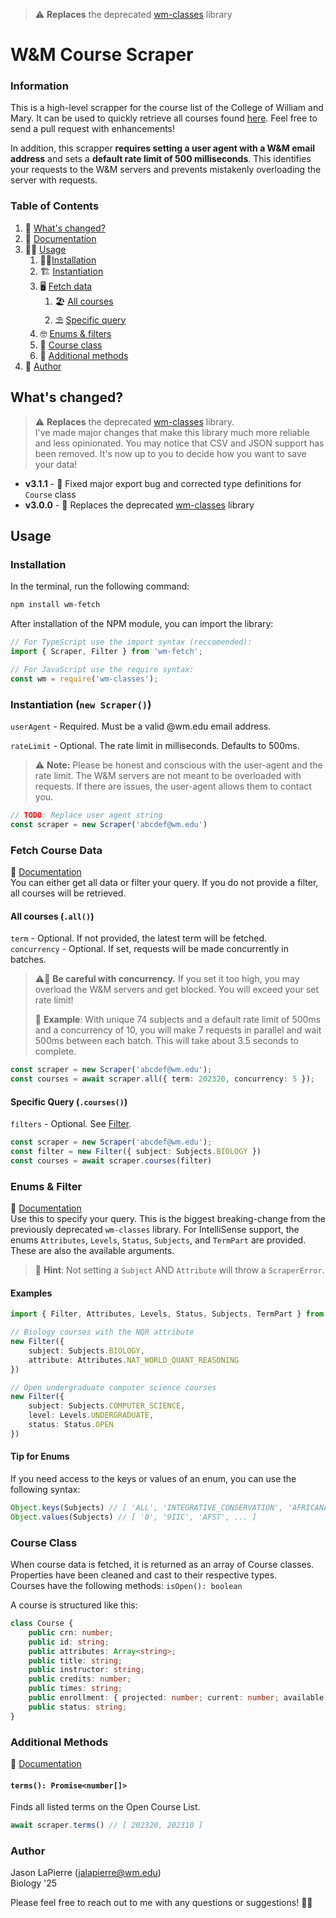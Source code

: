 > ⚠️ **Replaces** the deprecated [wm-classes](https://www.npmjs.com/package/wm-classes) library
# W&M Course Scraper

### Information
This is a high-level scrapper for the course list of the College of William and Mary. It can be used to quickly retrieve all courses
found [here](https://courselist.wm.edu/courselist/courseinfo/search?). Feel free to send a pull request with enhancements!

In addition, this scrapper **requires setting a user agent with a W&M email address** and sets a **default rate limit of 500 milliseconds**.
This identifies your requests to the W&M servers and prevents mistakenly overloading the server with requests.

### Table of Contents
1. 📰 [What's changed?](#whats-changed)
2. 📖 [Documentation](https://jasonycin.github.io/wm-fetch/)
3. 🧑‍🏫 [Usage](#usage)
   1. 👷‍♂️[Installation](#installation)
   2. 🏗️ [Instantiation](#instantiation)
   3. 🖥️ [Fetch data](#fetch-course-data)
      1. 🏖️ [All courses](#all-courses--all-)
      2. ⛱️ [Specific query](#specific-query--courses-)
   4. 🤓 [Enums & filters](#enums--filter)
   5. 📕 [Course class](#course-class)
   6. 🫶 [Additional methods](#additional-methods)
4. 👏 [Author](#author)

## What's changed?
> ⚠️ **Replaces** the deprecated [wm-classes](https://www.npmjs.com/package/wm-classes) library.  
> I've made major changes that make this library much more reliable and less opinionated. You may notice that
> CSV and JSON support has been removed. It's now up to you to decide how you want to save your data!
- **v3.1.1** - 🔨 Fixed major export bug and corrected type definitions for `Course` class
- **v3.0.0** - 🎉 Replaces the deprecated [wm-classes](https://www.npmjs.com/package/wm-classes) library

## Usage
### Installation
In the terminal, run the following command:
```bash
npm install wm-fetch
```
After installation of the NPM module, you can import the library:
```ts
// For TypeScript use the import syntax (reccomended):
import { Scraper, Filter } from 'wm-fetch';

// For JavaScript use the require syntax:
const wm = require('wm-classes');
```

### Instantiation (`new Scraper()`)
`userAgent` - Required. Must be a valid @wm.edu email address.  

`rateLimit` - Optional. The rate limit in milliseconds. Defaults to 500ms.
> ⚠️ **Note:** Please be honest and conscious with the user-agent and the rate limit. The W&M servers are not meant to be overloaded with requests. If there are issues, the user-agent allows them to contact you.
```ts
// TODO: Replace user agent string
const scraper = new Scraper('abcdef@wm.edu')
```

### Fetch Course Data
📖 [Documentation](https://jasonycin.github.io/wm-fetch/)  
You can either get all data or filter your query. If you do not provide a filter, all courses will be retrieved.
#### All courses (`.all()`)
`term` - Optional. If not provided, the latest term will be fetched.  
`concurrency` - Optional. If set, requests will be made concurrently in batches.
> ⚠️🚨 **Be careful with concurrency.** If you set it too high, you may overload the W&M servers and get blocked. You will exceed your set rate limit!  
>   
> 🧐 **Example**: With unique 74 subjects and a default rate limit of 500ms and a concurrency of 10, you will make 
7 requests in parallel and wait 500ms between each batch. This will take about 3.5 seconds to complete.
```ts
const scraper = new Scraper('abcdef@wm.edu');
const courses = await scraper.all({ term: 202320, concurrency: 5 });
```

#### Specific Query (`.courses()`)
`filters` - Optional. See [Filter](#filter). 
```ts
const scraper = new Scraper('abcdef@wm.edu');
const filter = new Filter({ subject: Subjects.BIOLOGY })
const courses = await scraper.courses(filter)
```

### Enums & Filter
📖 [Documentation](https://jasonycin.github.io/wm-fetch/)  
Use this to specify your query. This is the biggest breaking-change from the previously deprecated `wm-classes` library.
For IntelliSense support, the enums `Attributes`, `Levels`, `Status`, `Subjects`, and `TermPart` are provided.
These are also the available arguments.
  
> 🚨 **Hint**: Not setting a `Subject` AND `Attribute` will throw a `ScraperError`.
#### Examples

```ts
import { Filter, Attributes, Levels, Status, Subjects, TermPart } from "wm-fetch";

// Biology courses with the NQR attribute
new Filter({
    subject: Subjects.BIOLOGY,
    attribute: Attributes.NAT_WORLD_QUANT_REASONING
})

// Open undergraduate computer science courses
new Filter({
    subject: Subjects.COMPUTER_SCIENCE,
    level: Levels.UNDERGRADUATE,
    status: Status.OPEN
})
```

#### Tip for Enums
If you need access to the keys or values of an enum, you can use the following syntax:
```ts
Object.keys(Subjects) // [ 'ALL', 'INTEGRATIVE_CONSERVATION', 'AFRICANA_STUDIES', ... ]
Object.values(Subjects) // [ '0', '9IIC', 'AFST', ... ]
```

### Course Class
When course data is fetched, it is returned as an array of Course classes.
Properties have been cleaned and cast to their respective types.  
Courses have the following methods: `isOpen(): boolean`  

A course is structured like this:
```ts
class Course {
    public crn: number;
    public id: string;
    public attributes: Array<string>;
    public title: string;
    public instructor: string;
    public credits: number;
    public times: string;
    public enrollment: { projected: number; current: number; available: number; };
    public status: string;
}
```

### Additional Methods
📖 [Documentation](https://jasonycin.github.io/wm-fetch/)  
#### `terms(): Promise<number[]>`
Finds all listed terms on the Open Course List.
```ts
await scraper.terms() // [ 202320, 202310 ]
```




### Author
Jason LaPierre ([jalapierre@wm.edu](mailto:jalapierre@wm.edu))  
Biology '25

Please feel free to reach out to me with any questions or suggestions! 👏👏
